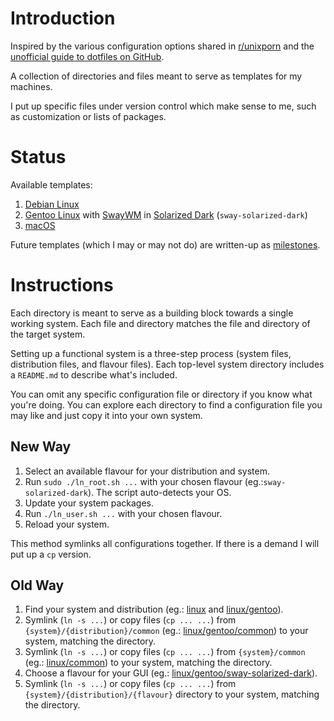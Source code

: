 # Introduction

Inspired by the various configuration options shared in
[r/unixporn](https://www.reddit.com/r/unixporn/) and the
[unofficial guide to dotfiles on GitHub](https://dotfiles.github.io).

A collection of directories and files meant to serve as templates for my
machines.

I put up specific files under version control which make sense to me, such as
customization or lists of packages.

# Status

Available templates:

1. [Debian Linux](https://www.debian.org/)
2. [Gentoo Linux](https://www.gentoo.org/) with [SwayWM](https://swaywm.org/) in [Solarized Dark](https://ethanschoonover.com/solarized/) (`sway-solarized-dark`)
3. [macOS](https://www.apple.com/macos/common/)

Future templates (which I may or may not do) are written-up as [milestones](https://github.com/ganiulis/dotfiles/milestones).

# Instructions

Each directory is meant to serve as a building block towards a single working system. Each file and directory matches the file and directory of the target system. 

Setting up a functional system is a three-step process (system files, distribution files, and flavour files). Each top-level system directory includes a `README.md` to describe what's included.

You can omit any specific configuration file or directory if you know what you're doing. You can explore each directory to find a configuration file you may like and just copy it into your own system.

## New Way

1. Select an available flavour for your distribution and system.
2. Run `sudo ./ln_root.sh ...` with your chosen flavour (eg.:`sway-solarized-dark`). The script auto-detects your OS.
3. Update your system packages.
4. Run `./ln_user.sh ...` with your chosen flavour.
5. Reload your system.

This method symlinks all configurations together. If there is a demand I will put up a `cp` version.

## Old Way

1. Find your system and distribution (eg.: [linux]() and [linux/gentoo]()).
2. Symlink (`ln -s ...`) or copy files (`cp ... ...`) from `{system}/{distribution}/common` (eg.: [linux/gentoo/common]()) to your system, matching the directory.
3. Symlink (`ln -s ...`) or copy files (`cp ... ...`) from `{system}/common` (eg.: [linux/common]()) to your system, matching the directory.
5. Choose a flavour for your GUI (eg.: [linux/gentoo/sway-solarized-dark]()).
6. Symlink (`ln -s ...`) or copy files (`cp ... ...`) from `{system}/{distribution}/{flavour}` directory to your system, matching the directory.

